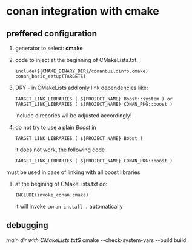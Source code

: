 # conan integration with cmake

## preffered configuration

1. generator to select: **cmake**
1. code to inject at the beginning of CMakeLists.txt: 

       include(${CMAKE_BINARY_DIR}/conanbuildinfo.cmake)
       conan_basic_setup(TARGETS)
1. DRY - in CMakeLists add only link dependencies like: 

       TARGET_LINK_LIBRARIES ( ${PROJECT_NAME} Boost::system ) or 
       TARGET_LINK_LIBRARIES ( ${PROJECT_NAME} CONAN_PKG::boost )
   Include direcories wil be adjusted accordingly!
1. do not try to use a plain _Boost_ in 

       TARGET_LINK_LIBRARIES ( ${PROJECT_NAME} Boost )
   it does not work, the following code

       TARGET_LINK_LIBRARIES ( ${PROJECT_NAME} CONAN_PKG::boost )
must be used in case of linking with all boost libraries
1. at the begining of CMakeLists.txt do:

       INCLUDE(invoke_conan.cmake)
   it will invoke `conan install .` automatically

## debugging
*main dir with CMakeLists.txt*$ cmake --check-system-vars --build build
